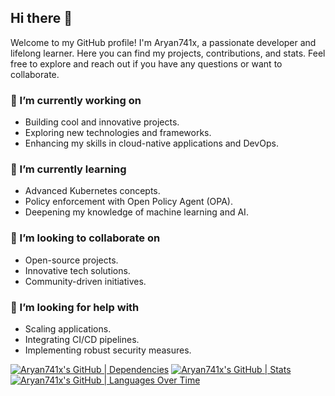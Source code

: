 ## Hi there 👋

Welcome to my GitHub profile! I'm Aryan741x, a passionate developer and lifelong learner. Here you can find my projects, contributions, and stats. Feel free to explore and reach out if you have any questions or want to collaborate.

### 🔭 I’m currently working on
- Building cool and innovative projects.
- Exploring new technologies and frameworks.
- Enhancing my skills in cloud-native applications and DevOps.

### 🌱 I’m currently learning
- Advanced Kubernetes concepts.
- Policy enforcement with Open Policy Agent (OPA).
- Deepening my knowledge of machine learning and AI.

### 👯 I’m looking to collaborate on
- Open-source projects.
- Innovative tech solutions.
- Community-driven initiatives.

### 🤔 I’m looking for help with
- Scaling applications.
- Integrating CI/CD pipelines.
- Implementing robust security measures.

  
[![Aryan741x's GitHub | Dependencies](https://stats.quine.sh/Aryan741x/dependencies?theme=dark)](https://quine.sh?utm_source=widgets&utm_campaign=Aryan741x)
[![Aryan741x's GitHub | Stats](https://stats.quine.sh/Aryan741x/github?theme=dark)](https://quine.sh?utm_source=widgets&utm_campaign=Aryan741x)
[![Aryan741x's GitHub | Languages Over Time](https://stats.quine.sh/Aryan741x/languages-over-time?theme=dark)](https://quine.sh?utm_source=widgets&utm_campaign=Aryan741x)
